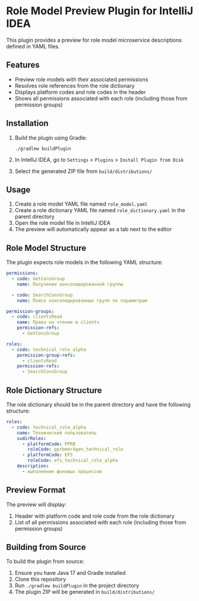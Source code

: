 # Role Model Preview Plugin for IntelliJ IDEA

This plugin provides a preview for role model microservice descriptions defined in YAML files.

## Features

- Preview role models with their associated permissions
- Resolves role references from the role dictionary
- Displays platform codes and role codes in the header
- Shows all permissions associated with each role (including those from permission groups)

## Installation

1. Build the plugin using Gradle:
   ```
   ./gradlew buildPlugin
   ```

2. In IntelliJ IDEA, go to `Settings` > `Plugins` > `Install Plugin from Disk`
3. Select the generated ZIP file from `build/distributions/`

## Usage

1. Create a role model YAML file named `role_model.yaml`
2. Create a role dictionary YAML file named `role_dictionary.yaml` in the parent directory
3. Open the role model file in IntelliJ IDEA
4. The preview will automatically appear as a tab next to the editor

## Role Model Structure

The plugin expects role models in the following YAML structure:

```yaml
permissions:
  - code: GetConsGroup
    name: Получение консолидированной группы

  - code: SearchConsGroup
    name: Поиск консолидированных групп по параметрам

permission-groups:
  - code: clientsRead
    name: Права на чтение в clients
    permission-refs:
      - GetConsGroup

roles:
  - code: technical_role_alpha
    permission-group-refs:
      - clientsRead
    permission-refs:
      - SearchConsGroup
```

## Role Dictionary Structure

The role dictionary should be in the parent directory and have the following structure:

```yaml
roles:
  - code: technical_role_alpha
    name: Технический пользователь
    sudirRoles:
      - platformCode: PPRB
        roleCode: pprbmer4gen_technical_role
      - platformCode: EFS
        roleCode: efs_technical_role_alpha
    description:
      - выполнение фоновых процессов
```

## Preview Format

The preview will display:

1. Header with platform code and role code from the role dictionary
2. List of all permissions associated with each role (including those from permission groups)

## Building from Source

To build the plugin from source:

1. Ensure you have Java 17 and Gradle installed
2. Clone this repository
3. Run `./gradlew buildPlugin` in the project directory
4. The plugin ZIP will be generated in `build/distributions/`
